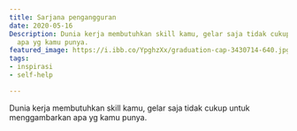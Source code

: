 ```yaml
---
title: Sarjana pengangguran
date: 2020-05-16
Description: Dunia kerja membutuhkan skill kamu, gelar saja tidak cukup untuk menggambarkan
  apa yg kamu punya.
featured_image: https://i.ibb.co/YpghzXx/graduation-cap-3430714-640.jpg
tags:
- inspirasi
- self-help

---
```

Dunia kerja membutuhkan skill kamu, gelar saja tidak cukup untuk menggambarkan apa yg kamu punya.